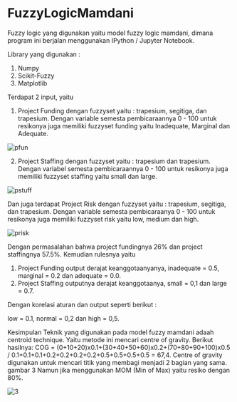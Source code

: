 # FuzzyLogicMamdani
Fuzzy logic yang digunakan yaitu model fuzzy logic mamdani, dimana program ini berjalan menggunakan IPython / Jupyter Notebook. 

Library yang digunakan :
1. Numpy
2. Scikit-Fuzzy
3. Matplotlib

Terdapat 2 input, yaitu 

1. Project Funding dengan fuzzyset yaitu : trapesium, segitiga, dan trapesium. Dengan variable semesta pembicaraannya 0 - 100 untuk resikonya juga memiliki fuzzyset funding yaitu Inadequate, Marginal dan Adequate.

![pfun](https://user-images.githubusercontent.com/44889084/115139924-dff9eb80-a05e-11eb-8c66-daa228fa124d.PNG)

2. Project Staffing dengan fuzzyset yaitu : trapesium dan trapesium. Dengan variabel semesta pembicaraannya 0 - 100 untuk resikonya juga memiliki fuzzyset staffing yaitu small dan large.

![pstuff](https://user-images.githubusercontent.com/44889084/115139934-eb4d1700-a05e-11eb-813a-22f9825e2ce2.PNG)

Dan juga terdapat Project Risk dengan fuzzyset yaitu : trapesium, segitiga, dan trapesium. Dengan variable semesta pembicaraanya 0 - 100 untuk resikonya juga memiliki fuzzyset risk yaitu low, medium dan high.

![prisk](https://user-images.githubusercontent.com/44889084/115139929-e720f980-a05e-11eb-8599-db3854d6f7be.PNG)

Dengan permasalahan bahwa project fundingnya 26% dan project staffingnya 57.5%. 
Kemudian rulesnya yaitu 
1. Project Funding output derajat keanggotaanyanya, inadequate = 0.5, marginal = 0.2 dan adequate = 0.0.
2. Project Staffing outputnya derajat keanggotaanya, small = 0,1 dan large = 0.7.

Dengan korelasi aturan dan output seperti berikut : 


low = 0.1, normal = 0,2 dan high = 0,5.

Kesimpulan
Teknik yang digunakan pada model fuzzy mamdani adaah centroid technique. Yaitu metode ini mencari centre of gravity. 
Berikut hasilnya:
COG = (0+10+20)x0.1+(30+40+50+60)x0.2+(70+80+90+100)x0.5 / 0.1+0.1+0.1+0.2+0.2+0.2+0.2+0.5+0.5+0.5+0.5 = 67,4.
Centre of gravity digunakan untuk mencari titik yang membagi menjadi 2 bagian yang sama.
gambar 3
Namun jika menggunakan MOM (Min of Max) yaitu resiko dengan 80%.

![3](https://user-images.githubusercontent.com/44889084/115139939-f0aa6180-a05e-11eb-91f7-67b86d524c34.PNG)

